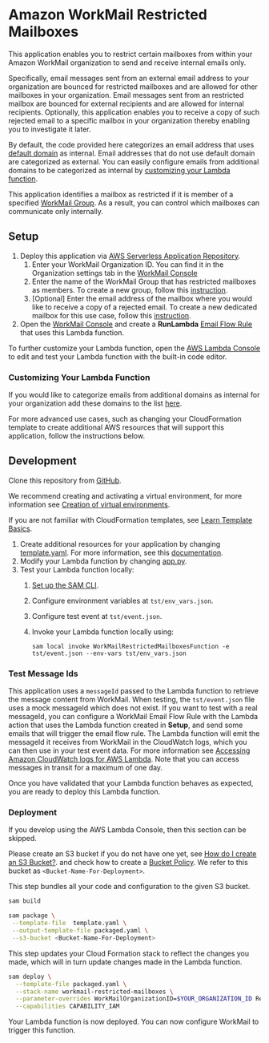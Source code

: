 # Amazon WorkMail Restricted Mailboxes
This application enables you to restrict certain mailboxes from within your Amazon WorkMail organization to send and receive internal emails only. 

Specifically, email messages sent from an external email address to your organization are bounced for restricted mailboxes and are allowed for other mailboxes in your organization. Email messages sent from an restricted mailbox are bounced for external recipients and are allowed for internal recipients. Optionally, this application enables you to receive a copy of such rejected email to a specific mailbox in your organization thereby enabling you to investigate it later.

By default, the code provided here categorizes an email address that uses [default domain](https://docs.aws.amazon.com/workmail/latest/adminguide/default_domain.html) as internal. Email addresses that do not use default domain are categorized as external. You can easily configure emails from additional domains to be categorized as internal by [customizing your Lambda function](https://github.com/aws-samples/amazon-workmail-lambda-templates/tree/master/workmail-restricted-mailboxes-python#customizing-your-lambda-function).

This application identifies a mailbox as restricted if it is member of a specified [WorkMail Group](https://docs.aws.amazon.com/workmail/latest/adminguide/groups_overview.html). As a result, you can control which mailboxes can communicate only internally. 

## Setup
1. Deploy this application via [AWS Serverless Application Repository](https://serverlessrepo.aws.amazon.com/applications/arn:aws:serverlessrepo:us-east-1:489970191081:applications~workmail-restricted-mailboxes-python).
    1. Enter your WorkMail Organization ID. You can find it in the Organization settings tab in the [WorkMail Console](https://console.aws.amazon.com/workmail/) 
    2. Enter the name of the WorkMail Group that has restricted mailboxes as members. To create a new group, follow this [instruction](https://docs.aws.amazon.com/workmail/latest/adminguide/add_new_group.html).
    3. [Optional] Enter the email address of the mailbox where you would like to receive a copy of a rejected email. To create a new dedicated mailbox for this use case, follow this [instruction](https://docs.aws.amazon.com/workmail/latest/adminguide/manage-users.html#add_new_user). 
2. Open the [WorkMail Console](https://console.aws.amazon.com/workmail/) and create a **RunLambda** [Email Flow Rule](https://docs.aws.amazon.com/workmail/latest/adminguide/lambda.html#synchronous-rules) that uses this Lambda function.

To further customize your Lambda function, open the [AWS Lambda Console](https://us-east-1.console.aws.amazon.com/lambda/home?region=us-east-1#/functions) to edit and test your Lambda function with the built-in code editor.

### Customizing Your Lambda Function
If you would like to categorize emails from additional domains as internal for your organization add these domains to the list [here](https://github.com/aws-samples/amazon-workmail-lambda-templates/blob/master/workmail-restricted-mailboxes-python/src/utils.py#L55). 

For more advanced use cases, such as changing your CloudFormation template to create additional AWS resources that will support this application, follow the instructions below.

## Development
Clone this repository from [GitHub](https://github.com/aws-samples/amazon-workmail-lambda-templates).

We recommend creating and activating a virtual environment, for more information see [Creation of virtual environments](https://docs.python.org/3/library/venv.html).

If you are not familiar with CloudFormation templates, see [Learn Template Basics](https://docs.aws.amazon.com/AWSCloudFormation/latest/UserGuide/gettingstarted.templatebasics.html).

1. Create additional resources for your application by changing [template.yaml](https://github.com/aws-samples/amazon-workmail-lambda-templates/blob/master/workmail-restricted-mailboxes-python/template.yaml). For more information, see this [documentation](https://docs.aws.amazon.com/AWSCloudFormation/latest/UserGuide/template-reference.html).
2. Modify your Lambda function by changing [app.py](https://github.com/aws-samples/amazon-workmail-lambdas-templates/blob/master/workmail-restricted-mailboxes-python/src/app.py).
3. Test your Lambda function locally:
    1. [Set up the SAM CLI](https://aws.amazon.com/serverless/sam/).
    2. Configure environment variables at `tst/env_vars.json`.
    3. Configure test event at `tst/event.json`.
    4. Invoke your Lambda function locally using:
    
        `sam local invoke WorkMailRestrictedMailboxesFunction -e tst/event.json --env-vars tst/env_vars.json`

### Test Message Ids
This application uses a `messageId` passed to the Lambda function to retrieve the message content from WorkMail. When testing, the `tst/event.json` file uses a mock messageId which does not exist. If you want to test with a real messageId, you can configure a WorkMail Email Flow Rule with the Lambda action that uses the Lambda function created in **Setup**, and send some emails that will trigger the email flow rule. The Lambda function will emit the messageId it receives from WorkMail in the CloudWatch logs, which you can
then use in your test event data. For more information see [Accessing Amazon CloudWatch logs for AWS Lambda](https://docs.aws.amazon.com/lambda/latest/dg/monitoring-cloudwatchlogs.html). Note that you can access messages in transit for a maximum of one day.

Once you have validated that your Lambda function behaves as expected, you are ready to deploy this Lambda function.

### Deployment
If you develop using the AWS Lambda Console, then this section can be skipped.

Please create an S3 bucket if you do not have one yet, see [How do I create an S3 Bucket?](https://docs.aws.amazon.com/AmazonS3/latest/user-guide/create-bucket.html).
and check how to create a [Bucket Policy](https://docs.aws.amazon.com/serverlessrepo/latest/devguide/serverlessrepo-how-to-publish.html#publishing-application-through-cli).
We refer to this bucket as `<Bucket-Name-For-Deployment>`.

This step bundles all your code and configuration to the given S3 bucket. 

```bash
sam build
```

```bash
sam package \
 --template-file  template.yaml \
 --output-template-file packaged.yaml \
 --s3-bucket <Bucket-Name-For-Deployment>
```

This step updates your Cloud Formation stack to reflect the changes you made, which will in turn update changes made in the Lambda function.
```bash
sam deploy \
  --template-file packaged.yaml \
  --stack-name workmail-restricted-mailboxes \
  --parameter-overrides WorkMailOrganizationID=$YOUR_ORGANIZATION_ID RestrictedGroupName=$YOUR_RESTRICTED_GROUP_NAME ReportMailboxAddress=$YOUR_REPORT_MAILBOX\
  --capabilities CAPABILITY_IAM
```
Your Lambda function is now deployed. You can now configure WorkMail to trigger this function.
